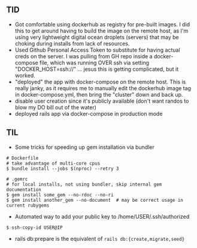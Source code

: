 
## TID
- Got comfortable using dockerhub as registry for pre-built images. I did this
  to get around having to build the image on the remote host, as I'm using very
  lightweight digital ocean droplets (servers) that may be choking during installs
  from lack of resources.
- Used Github Personal Access Token to substitute for having actual creds on the
  server. I was pulling from GH repo inside a docker-compose file, which was
  running OVER ssh via setting "DOCKER_HOST=ssh://" ... jesus this is getting
  complicated, but it worked.
- "deployed" the app with docker-compose on the remote host. This is really
  janky, as it requires me to manually edit the dockerhub image tag in
  docker-compose.yml, then bring the "cluster" down and back up.
- disable user creation since it's publicly available (don't want randos to blow
  my DO bill out of the water)
- deployed rails app via docker-compose in production mode


## TIL
- Some tricks for speeding up gem installation via bundler
```
# Dockerfile
# take advantage of multi-core cpus
$ bundle install --jobs $(nproc) --retry 3

# .gemrc
# for local installs, not using bundler, skip internal gem documentation
$ gem install some_gem --no-rdoc --no-ri
$ gem install another_gem --no-document  # may be correct usage in current rubygems
```
- Automated way to add your public key to /home/USER/.ssh/authorized
```
$ ssh-copy-id USER@IP
```
- rails db:prepare is the equivalent of `rails db:{create,migrate,seed}`


